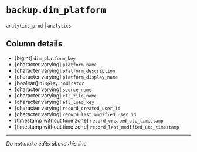# `backup.dim_platform`
`analytics_prod` | `analytics`

## Column details
* [bigint]    `dim_platform_key`
* [character varying] `platform_name`
* [character varying] `platform_description`
* [character varying] `platform_display_name`
* [boolean]   `display_indicator`
* [character varying] `source_name`
* [character varying] `etl_file_name`
* [character varying] `etl_load_key`
* [character varying] `record_created_user_id`
* [character varying] `record_last_modified_user_id`
* [timestamp without time zone] `record_created_utc_timestamp`
* [timestamp without time zone] `record_last_modified_utc_timestamp`

-------------------------------------------------------------------------------
*Do not make edits above this line.*
